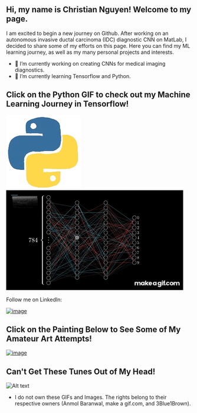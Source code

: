 
## Hi, my name is Christian Nguyen! Welcome to my page. 

I am excited to begin a new journey on Github. After working on an autonomous invasive ductal carcinoma (IDC) diagnostic CNN on MatLab, I decided to share some of my efforts on this page. Here you can find my ML learning journey, as well as my many personal projects and interests. 

- 🔭 I’m currently working on creating CNNs for medical imaging diagnostics. 
- 🌱 I’m currently learning Tensorflow and Python.
## Click on the Python GIF to check out my Machine Learning Journey in Tensorflow!
[![gif](212257472-08e52665-c503-4bd9-aa20-f5a4dae769b5.gif)][3] ![](5207ei.gif)

Follow me on LinkedIn:

[![image](https://github.com/ChristianNguyen101/ChristianNguyen101/assets/143425295/c27791b5-8c37-4790-a060-9112c11d9fab)][1]


## Click on the Painting Below to See Some of My Amateur Art Attempts!
[![image](https://github.com/ChristianNguyen101/ChristianNguyen101/assets/143425295/3568fb73-2b03-4b85-850f-7b24e0bf70f1)][2]


## Can't Get These Tunes Out of My Head!
![Alt text](https://spotify-recently-played-readme.vercel.app/api?user=8l7loy9voxklieg23h8lv8rpm&unique={true|1|on|yes})


[1]:https://www.linkedin.com/in/christian-nguyen-bme/
[2]: https://github.com/ChristianNguyen101/Amateur_Atelier
[3]: https://github.com/ChristianNguyen101/Machine_Learning_Journey
* I do not own these GIFs and Images. The rights belong to their respective owners (Anmol Baranwal, make a gif.com, and 3Blue1Brown).
<!--
**ChristianNguyen101/ChristianNguyen101** is a ✨ _special_ ✨ repository because its `README.md` (this file) appears on your GitHub profile.

Here are some ideas to get you started:

